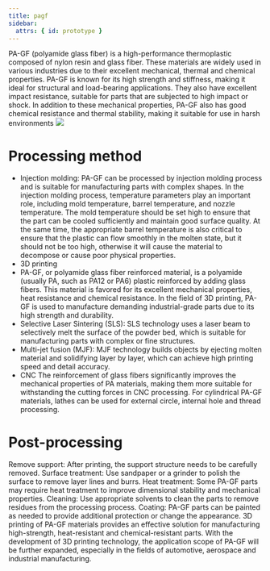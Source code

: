 ```yaml
---
title: pagf
sidebar:
  attrs: { id: prototype }
---
```


PA-GF (polyamide glass fiber) is a high-performance thermoplastic composed of nylon resin and glass fiber. These materials are widely used in various industries due to their excellent mechanical, thermal and chemical properties. PA-GF is known for its high strength and stiffness, making it ideal for structural and load-bearing applications. They also have excellent impact resistance, suitable for parts that are subjected to high impact or shock. In addition to these mechanical properties, PA-GF also has good chemical resistance and thermal stability, making it suitable for use in harsh environments
![](https://nexmaker-profabx.oss-cn-hangzhou.aliyuncs.com/img-hwj/c9d971c5491857c93b1d688936e1e1d7.jpg)
# Processing method
* Injection molding: PA-GF can be processed by injection molding process and is suitable for manufacturing parts with complex shapes. In the injection molding process, temperature parameters play an important role, including mold temperature, barrel temperature, and nozzle temperature. The mold temperature should be set high to ensure that the part can be cooled sufficiently and maintain good surface quality. At the same time, the appropriate barrel temperature is also critical to ensure that the plastic can flow smoothly in the molten state, but it should not be too high, otherwise it will cause the material to decompose or cause poor physical properties.
* 3D printing
* PA-GF, or polyamide glass fiber reinforced material, is a polyamide (usually PA, such as PA12 or PA6) plastic reinforced by adding glass fibers. This material is favored for its excellent mechanical properties, heat resistance and chemical resistance. In the field of 3D printing, PA-GF is used to manufacture demanding industrial-grade parts due to its high strength and durability.
* Selective Laser Sintering (SLS): SLS technology uses a laser beam to selectively melt the surface of the powder bed, which is suitable for manufacturing parts with complex or fine structures.
* Multi-jet fusion (MJF): MJF technology builds objects by ejecting molten material and solidifying layer by layer, which can achieve high printing speed and detail accuracy.
* CNC
The reinforcement of glass fibers significantly improves the mechanical properties of PA materials, making them more suitable for withstanding the cutting forces in CNC processing. For cylindrical PA-GF materials, lathes can be used for external circle, internal hole and thread processing.
# Post-processing
Remove support: After printing, the support structure needs to be carefully removed.
Surface treatment: Use sandpaper or a grinder to polish the surface to remove layer lines and burrs.
Heat treatment: Some PA-GF parts may require heat treatment to improve dimensional stability and mechanical properties.
Cleaning: Use appropriate solvents to clean the parts to remove residues from the processing process.
Coating: PA-GF parts can be painted as needed to provide additional protection or change the appearance.
3D printing of PA-GF materials provides an effective solution for manufacturing high-strength, heat-resistant and chemical-resistant parts. With the development of 3D printing technology, the application scope of PA-GF will be further expanded, especially in the fields of automotive, aerospace and industrial manufacturing.

